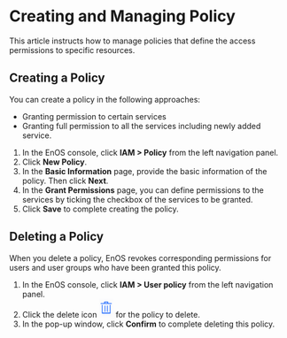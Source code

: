 # Creating and Managing Policy

This article instructs how to manage policies that define the access permissions to specific resources.

## Creating a Policy

You can create a policy in the following approaches:

- Granting permission to certain services
- Granting full permission to all the services including newly added service.

1. In the EnOS console, click **IAM > Policy** from the left navigation panel.   
2. Click **New Policy**.
3. In the **Basic Information** page, provide the basic information of the policy. Then click **Next**.
4. In the **Grant Permissions** page, you can define permissions to the services by ticking the checkbox of the services to be granted.
5. Click **Save** to complete creating the policy.


## Deleting a Policy

When you delete a policy, EnOS revokes corresponding permissions for users and user groups who have been granted this policy.

1. In the EnOS console, click **IAM > User policy** from the left navigation panel.   
2. Click the delete icon ![image](media/delete.png) for the policy to delete.
3. In the pop-up window, click **Confirm** to complete deleting this policy.
